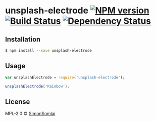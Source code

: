 # unsplash-electrode [![NPM version][npm-image]][npm-url] [![Build Status][travis-image]][travis-url] [![Dependency Status][daviddm-image]][daviddm-url]
> 

## Installation

```sh
$ npm install --save unsplash-electrode
```

## Usage

```js
var unsplashElectrode = require('unsplash-electrode');

unsplashElectrode('Rainbow');
```
## License

MPL-2.0 © [SimonSomlai]()


[npm-image]: https://badge.fury.io/js/unsplash-electrode.svg
[npm-url]: https://npmjs.org/package/unsplash-electrode
[travis-image]: https://travis-ci.org//unsplash-electrode.svg?branch=master
[travis-url]: https://travis-ci.org//unsplash-electrode
[daviddm-image]: https://david-dm.org//unsplash-electrode.svg?theme=shields.io
[daviddm-url]: https://david-dm.org//unsplash-electrode
